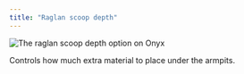 ```yaml
---
title: "Raglan scoop depth"
---
```


![The raglan scoop depth option on Onyx](./raglanscoopmagnitude.svg)

Controls how much extra material to place under the armpits.
